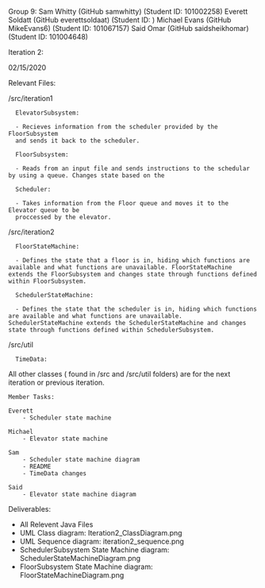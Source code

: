 Group 9:
Sam Whitty		(GitHub samwhitty)	(Student ID: 101002258)
Everett	Soldatt		(GitHub everettsoldaat)	(Student ID: )
Michael Evans		(GitHub MikeEvans6)	(Student ID: 101067157)
Said Omar		(GitHub saidsheikhomar)	(Student ID: 101004648)

Iteration 2:

02/15/2020

Relevant Files:

  /src/iteration1

	  ElevatorSubsystem: 

	  - Recieves information from the scheduler provided by the FloorSubsystem
	  and sends it back to the scheduler.

	  FloorSubsystem: 

	  - Reads from an input file and sends instructions to the schedular by using a queue. Changes state based on the

	  Scheduler:

	  - Takes information from the Floor queue and moves it to the Elevator queue to be 
	  proccessed by the elevator. 

  /src/iteration2

	  FloorStateMachine:

	  - Defines the state that a floor is in, hiding which functions are available and what functions are unavailable. FloorStateMachine extends the FloorSubsystem and changes state through functions defined within FloorSubsystem.

	  SchedulerStateMachine:

	  - Defines the state that the scheduler is in, hiding which functions are available and what functions are unavailable. SchedulerStateMachine extends the SchedulerStateMachine and changes state through functions defined within SchedulerSubsystem.

  /src/util

	  TimeData:


All other classes ( found in /src and /src/util folders) are for the next iteration or previous iteration.

	Member Tasks:
  
	Everett
		- Scheduler state machine

	Michael
		- Elevator state machine

	Sam
		- Scheduler state machine diagram
		- README
		- TimeData changes

	Said
		- Elevator state machine diagram

Deliverables:
- All Relevent Java Files
- UML Class diagram: Iteration2_ClassDiagram.png
- UML Sequence diagram: iteration2_sequence.png
- SchedulerSubsystem State Machine diagram: SchedulerStateMachineDiagram.png
- FloorSubsystem State Machine diagram: FloorStateMachineDiagram.png
